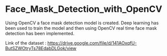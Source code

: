 # Face_Mask_Detection_with_OpenCV
Using OpenCV a face mask detection model is created. Deep learning has been used to train the model and then using OpenCV real time face mask detection has been implemented.

Link of the dataset : https://drive.google.com/file/d/141AOxqfU-ButSZWOtryTs78EdabDLGok/view
